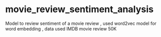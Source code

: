 # movie_review_sentiment_analysis
Model to review sentiment of a movie review , used word2vec model for word embedding , data used IMDB movie review 50K
